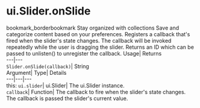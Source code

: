  
#  ui.Slider.onSlide 
bookmark_borderbookmark Stay organized with collections  Save and categorize content based on your preferences.
Registers a callback that's fired when the slider's state changes. The callback will be invoked repeatedly while the user is dragging the slider. 
Returns an ID which can be passed to unlisten() to unregister the callback.
Usage| Returns  
---|---  
`Slider.onSlide(callback)`| String  
Argument| Type| Details  
---|---|---  
this: `ui.slider`| ui.Slider| The ui.Slider instance.  
`callback`| Function| The callback to fire when the slider's state changes. The callback is passed the slider's current value.  
